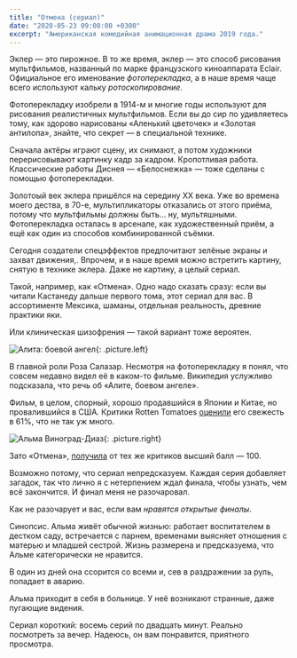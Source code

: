 ```yaml
---
title: "Отмена (сериал)"
date: "2020-05-23 09:00:00 +0300"
excerpt: "Американская комедийная анимационная драма 2019 года."
---
```


Эклер&nbsp;&mdash; это пирожное. В то же время, эклер&nbsp;&mdash; это способ рисования мультфильмов, названный по марке французского киноаппарата Eclair. Официальное его именование *фотоперекладка*, а в наше время чаще всего используют кальку *ротоскопирование*.

Фотоперекладку изобрели в 1914-м и многие годы используют для рисования реалистичных мультфильмов. Если вы до сир по удивляетесь тому, как здорово нарисованы &laquo;Аленький цветочек&raquo; и &laquo;Золотая антилопа&raquo;, знайте, что секрет&nbsp;&mdash; в специальной технике.

Сначала актёры играют сцену, их снимают, а потом художники перерисовывают картинку кадр за кадром. Кропотливая работа. Классические работы Диснея&nbsp;&mdash; &laquo;Белоснежка&raquo;&nbsp;&mdash; тоже сделаны с помощью фотоперекладки.

Золотоый век эклера пришёлся на середину XX века. Уже во времена моего дества, в 70-е, мультипликаторы отказались от этого приёма, потому что мультфильмы должны быть... ну, мультяшными. Фотоперекладка осталась в арсенале, как художественный приём, а ещё как один из способов комбинированной съёмки.

Сегодня создатели спецэффектов предпочитают зелёные экраны и захват движения,. Впрочем, и в наше время можно встретить картину, снятую в технике эклера. Даже не картину, а целый сериал.

Такой, например, как &laquo;Отмена&raquo;. Одно надо сказать сразу: если вы читали Кастанеду дальше первого тома, этот сериал для вас. В ассортименте Мексика, шаманы, отдельная реальность, древние практики яки.

Или клиническая шизофрения&nbsp;&mdash; такой вариант тоже вероятен.

![Алита: боевой ангел](https://github.com/mark-shevchenko-name/mark-shevchenko-name.github.io/assets/10639110/ca956fd4-05ec-44a7-96a3-3cb52f542fed){: .picture.left}

В главной роли Роза Салазар. Несмотря на фотоперекладку я понял, что совcем недавно видел её в каком-то фильме. Википедия услужливо подсказала, что речь об &laquo;Алите, боевом ангеле&raquo;.

Фильм, в целом, спорный, хорошо продавшийся в Японии и Китае, но провалившийся в США. Критики Rotten Tomatoes [оценили](https://www.rottentomatoes.com/m/alita_battle_angel) его свежесть в 61%, что не так уж много.

![Альма Виноград-Диаз](https://github.com/mark-shevchenko-name/mark-shevchenko-name.github.io/assets/10639110/47d6c8bd-9452-48a4-998b-c1465f4acd6d){: .picture.right}

Зато &laquo;Отмена&raquo;, [получила](https://www.rottentomatoes.com/tv/undone/s01) от тех же критиков высший балл&nbsp;&mdash; 100.

Возможно потому, что сериал непредсказуем. Каждая серия добавляет загадок, так что лично я с нетерпением ждал финала, чтобы узнать, чем всё закончится. И финал меня не разочаровал.

Как не разочарует и вас, если вам *нравятся открытые финалы*.

Синопсис. Альма живёт обычной жизнью: работает воспитателем в дестком саду, встречается с парнем, временами выясняет отношения с матерью и младшей сестрой. Жизнь размерена и предсказуема, что Альме категорически не нравится.

В один из дней она ссорится со всеми и, сев в раздражении за руль, попадает в аварию.

Альма приходит в себя в больнице. У неё возникают странные, даже пугающие видения.

Сериал короткий: восемь серий по двадцать минут. Реально посмотреть за вечер. Надеюсь, он вам понравится, приятного просмотра.
